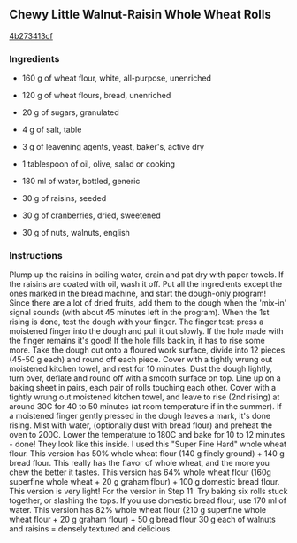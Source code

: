 ## Chewy Little Walnut-Raisin Whole Wheat Rolls

[4b273413cf](https://cookpad.com/us/recipes/169074-chewy-little-walnut-raisin-whole-wheat-rolls)

### Ingredients

 - 160 g of wheat flour, white, all-purpose, unenriched

 - 120 g of wheat flours, bread, unenriched

 - 20 g of sugars, granulated

 - 4 g of salt, table

 - 3 g of leavening agents, yeast, baker's, active dry

 - 1 tablespoon of oil, olive, salad or cooking

 - 180 ml of water, bottled, generic

 - 30 g of raisins, seeded

 - 30 g of cranberries, dried, sweetened

 - 30 g of nuts, walnuts, english

### Instructions

Plump up the raisins in boiling water, drain and pat dry with paper towels. If the raisins are coated with oil, wash it off. Put all the ingredients except the ones marked in the bread machine, and start the dough-only program! Since there are a lot of dried fruits, add them to the dough when the 'mix-in' signal sounds (with about 45 minutes left in the program). When the 1st rising is done, test the dough with your finger. The finger test: press a moistened finger into the dough and pull it out slowly. If the hole made with the finger remains it's good! If the hole fills back in, it has to rise some more. Take the dough out onto a floured work surface, divide into 12 pieces (45-50 g each) and round off each piece. Cover with a tightly wrung out moistened kitchen towel, and rest for 10 minutes. Dust the dough lightly, turn over, deflate and round off with a smooth surface on top. Line up on a baking sheet in pairs, each pair of rolls touching each other. Cover with a tightly wrung out moistened kitchen towel, and leave to rise (2nd rising) at around 30C for 40 to 50 minutes (at room temperature if in the summer). If a moistened finger gently pressed in the dough leaves a mark, it's done rising. Mist with water, (optionally dust with bread flour) and preheat the oven to 200C. Lower the temperature to 180C and bake for 10 to 12 minutes - done! They look like this inside. I used this "Super Fine Hard" whole wheat flour. This version has 50% whole wheat flour (140 g finely ground) + 140 g bread flour. This really has the flavor of whole wheat, and the more you chew the better it tastes. This version has 64% whole wheat flour (160g superfine whole wheat + 20 g graham flour) + 100 g domestic bread flour. This version is very light! For the version in Step 11: Try baking six rolls stuck together, or slashing the tops. If you use domestic bread flour, use 170 ml of water. This version has 82% whole wheat flour (210 g superfine whole wheat flour + 20 g graham flour) + 50 g bread flour 30 g each of walnuts and raisins = densely textured and delicious.